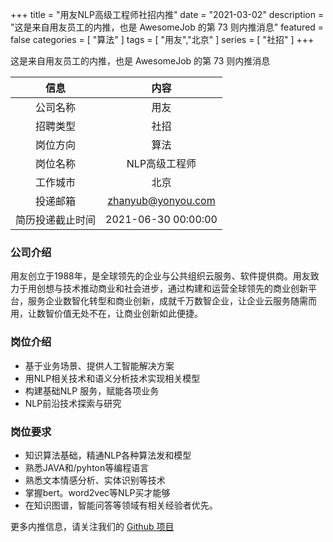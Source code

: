 +++
title = "用友NLP高级工程师社招内推"
date = "2021-03-02"
description = "这是来自用友员工的内推，也是 AwesomeJob 的第 73 则内推消息"
featured = false
categories = [
    "算法"
]
tags = [
    "用友","北京"
]
series = [
    "社招"
]
+++

这是来自用友员工的内推，也是 AwesomeJob 的第 73 则内推消息
<!--more-->

| 信息 | 内容 |
| :-----:| :----: |
| 公司名称 | 用友 |
| 招聘类型 | 社招 |
| 岗位方向 | 算法 |
| 岗位名称 | NLP高级工程师 |
| 工作城市 | 北京 |
| 投递邮箱 | zhanyub@yonyou.com |
| 简历投递截止时间 | 2021-06-30 00:00:00 |

### 公司介绍

用友创立于1988年，是全球领先的企业与公共组织云服务、软件提供商。用友致力于用创想与技术推动商业和社会进步，通过构建和运营全球领先的商业创新平台，服务企业数智化转型和商业创新，成就千万数智企业，让企业云服务随需而用，让数智价值无处不在，让商业创新如此便捷。

### 岗位介绍

- 基于业务场景、提供人工智能解决方案
- 用NLP相关技术和语义分析技术实现相关模型
- 构建基础NLP 服务，赋能各项业务
- NLP前沿技术探索与研究

### 岗位要求

- 知识算法基础，精通NLP各种算法发和模型
- 熟悉JAVA和/pyhton等编程语言
- 熟悉文本情感分析、实体识别等技术
- 掌握bert。word2vec等NLP买才能够
- 在知识图谱，智能问答等领域有相关经验者优先。

更多内推信息，请关注我们的 [Github 项目](https://github.com/Dikea/AwesomeJob)

